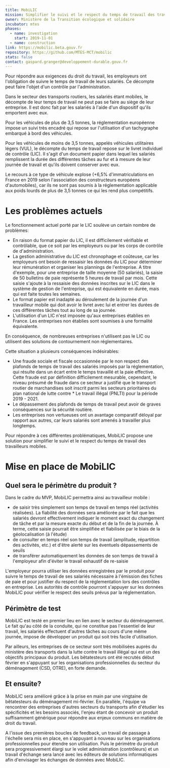 ```yaml
---
title: MobiLIC
mission: Simplifier le suivi et le respect du temps de travail des travailleurs mobiles
owner: Ministère de la Transition écologique et solidaire 
incubator: mtes
phases:
  - name: investigation
    start: 2019-11-01
  - name: construction
link: https://mobilic.beta.gouv.fr
repository: https://github.com/MTES-MCT/mobilic
stats: false
contact: gaspard.granger@developpement-durable.gouv.fr
---
```


Pour répondre aux exigences du droit du travail, les employeurs ont l'obligation de suivre le temps de travail de leurs salariés. Ce décompte peut faire l'objet d'un contrôle par l'administration.

Dans le secteur des transports routiers, les salariés étant mobiles, le décompte de leur temps de travail ne peut pas se faire au siège de leur entreprise. Il est donc fait par les salariés à l'aide d'un dispositif qu'ils emportent avec eux.

Pour les véhicules de plus de 3,5 tonnes, la réglementation européenne impose un suivi très encadré qui repose sur l'utilisation d'un tachygraphe embarqué à bord des véhicules.

Pour les véhicules de moins de 3,5 tonnes, appelés véhicules utilitaires légers (VUL), le décompte du temps de travail repose sur le livret individuel de contrôle (LIC). Il s'agit d'un document papier dans lequel les salariés remplissent la durée des différentes tâches au fur et à mesure de leur journée de travail et qu'ils doivent conserver avec eux.

Le recours à ce type de véhicule explose (+6,5% d'immatriculations en France en 2019 selon l'association des constructeurs européens d'automobiles), car ils ne sont pas soumis à la réglementation applicable aux poids lourds de plus de 3,5 tonnes ce qui les rend plus compétitifs.

# Les problèmes actuels

Le fonctionnement actuel porté par le LIC soulève un certain nombre de problèmes:

* En raison du format papier du LIC, il est difficilement vérifiable et contrôlable, que ce soit par les employeurs ou par les corps de contrôle de d'administration.
* La gestion administrative du LIC est chronophage et coûteuse, car les employeurs ont besoin de ressaisir les données du LIC pour déterminer leur rémunération et organiser les plannings de l'entreprise. A titre d'exemple, pour une entreprise de taille moyenne (50 salariés), la saisie de 50 bulletins de paie représente 5 heures de travail par mois. Cette saisie s'ajoute à la ressaisie des données inscrites sur le LIC dans le système de gestion de l'entreprise, qui est équivalente en durée, mais qui est faite toutes les semaines.
* Le format papier est inadapté au déroulement de la journée d'un travailleur mobile qui doit avoir le livret avec lui et entrer les durées de ces différentes tâches tout au long de sa journée.
* L'utilisation d'un LIC n'est imposée qu'aux entreprises établies en France. Les entreprises non établies sont soumises à une formalité équivalente.

En conséquence, de nombreuses entreprises n'utilisent pas le LIC ou utilisent des solutions de contournement non réglementaires.

Cette situation a plusieurs conséquences indésirables:
* Une fraude sociale et fiscale occasionnée par le non respect des plafonds de temps de travail des salariés  imposés par la réglementation, qui résulte dans un écart entre le temps travaillé et la paie effective. Cette fraude est par définition difficilement mesurable, cependant, le niveau présumé de fraude dans ce secteur a justifié que le transport routier de marchandises soit inscrit parmi les secteurs prioritaires du plan national de lutte contre * Le travail illégal (PNLTI) pour la période 2019 - 2021.
* Le dépassement des plafonds de temps de travail peut avoir de graves conséquences sur la sécurité routière.
* Les entreprises non vertueuses ont un avantage comparatif déloyal par rapport aux autres, car leurs salariés sont amenés à travailler plus longtemps.

Pour répondre à ces différentes problématiques, MobiLIC propose une solution pour simplifier le suivi et le respect du temps de travail des travailleurs mobiles. 

# Mise en place de MobiLIC

## Quel sera le périmètre du produit ? 

Dans le cadre du MVP, MobiLIC permettra ainsi au travailleur mobile : 

* de saisir très simplement son temps de travail en temps réel (activités réalisées). La fiabilité des données sera améliorée par le fait que les salariés devront effectivement indiquer le moment exact du changement de tâche et par la mesure exacte du début et de la fin de la journée. À terme, cette saisie pourrait être simplifiée et fiabilisée par le biais de la géolocalisation (à l'étude)
* de consulter en temps réel son temps de travail (amplitude, répartition des activités, etc.) et d'être alerté sur les éventuels dépassements de seuils 
* de transférer automatiquement les données de son temps de travail à l'employeur afin d'éviter le travail exhaustif de re-saisie

L'employeur pourra utiliser les données enregistrées par le produit pour suivre le temps de travail de ses salariés nécessaire à l'émission des fiches de paie et pour justifier du respect de la réglementation lors des contrôles en entreprise.
Les autorités de contrôle pourront s'appuyer sur les données MobiLIC pour vérifier le respect des seuils prévus par la réglementation. 

## Périmètre de test

MobiLIC est testé en premier lieu en lien avec le secteur du déménagement. Le fait qu'au côté de la conduite, qui ne constitue pas l'essentiel de leur travail, les salariés effectuent d'autres tâches au cours d'une même journée, impose de développer un produit qui soit très facile d'utilisation. 

Par ailleurs, les entreprises de ce secteur sont très mobilisées auprès du ministère des transports dans la lutte contre le travail illégal qui est un des objectifs principaux du produit. 
Les bêtatesteurs ont été recrutés début février en s'appuyant sur les organisations professionnelles du secteur du déménagement (CSD, OTRE), en forte demande. 

## Et ensuite?

MobiLIC sera amélioré grâce à la prise en main par une vingtaine de bêtatesteurs du déménagement mi-février. En parallèle, l'équipe va rencontrer des entreprises d'autres secteurs du transports afin d'étudier les spécificités et les besoins associés, l'enjeu étant de concevoir un produit suffisamment générique pour répondre aux enjeux communs en matière de droit du travail.

A l'issue des premières boucles de feedback, un travail de passage à l'échelle sera mis en place, en s'appuyant à nouveau sur les organisations professionnelles pour étendre son utilisation. Puis le périmètre du produit sera progressivement élargi sur le volet administration (contrôleurs) et un travail d'échange sera lancé avec les éditeurs de solutions informatiques afin d'envisager les échanges de données avec MobiLIC. 
